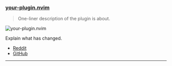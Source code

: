 <h3 id="update-your-plugin.nvim">
  <a href="#update-your-plugin.nvim">
    <span class="icon-text">
      <span class="icon">
        <i class="fa-solid fa-book"></i>
      </span>
    </span>
    <span>your-plugin.nvim</span>
  </a>
</h3>

> One-liner description of the plugin is about.

![your-plugin.nvim](https://link-to-an-image-or-gif-or-video-etc.)

Explain what has changed.

- [Reddit](https://link-to-the-reddit-post)
- [GitHub](https://link-to-the-github-project)

---
